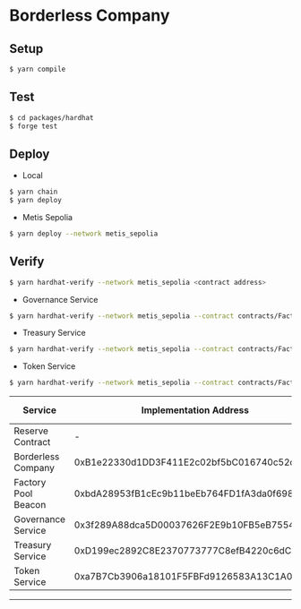 # Borderless Company

## Setup

```bash
$ yarn compile
```

## Test

```bash
$ cd packages/hardhat
$ forge test
```

## Deploy

- Local

```bash
$ yarn chain
$ yarn deploy
```

- Metis Sepolia

```bash
$ yarn deploy --network metis_sepolia
```

## Verify

```bash
$ yarn hardhat-verify --network metis_sepolia <contract address>
```

- Governance Service

```bash
$ yarn hardhat-verify --network metis_sepolia --contract contracts/FactoryPool/FactoryServices/GovernanceServiceFactory.sol:GovernanceServiceFactory <contract address>
```

- Treasury Service

```bash
$ yarn hardhat-verify --network metis_sepolia --contract contracts/FactoryPool/FactoryServices/TreasuryServiceFactory.sol:TreasuryServiceFactory <contract address>
```

- Token Service

```bash
$ yarn hardhat-verify --network metis_sepolia --contract contracts/FactoryPool/FactoryServices/TokenServiceFactory.sol:TokenServiceFactory <contract address>
```

|Service|Implementation Address|Proxy Address|Explorer Link|
|--------|----------------------|-------------|-------------|
|Reserve Contract|-| 0x7b3D6D013525CE19F1686451287de295071F9880 | [Explorer](https://sepolia-explorer.metisdevops.link/address/0x7b3D6D013525CE19F1686451287de295071F9880) |
|Borderless Company| 0xB1e22330d1DD3F411E2c02bf5bC016740c52d959 | 0x6EeB8AF621D8c35C05dEb759A813B4Af9B58E613 | [Explorer](https://sepolia-explorer.metisdevops.link/address/0x6EeB8AF621D8c35C05dEb759A813B4Af9B58E613) |
|Factory Pool Beacon| 0xbdA28953fB1cEc9b11beEb764FD1fA3da0f698Cc | 0xaE7637761A24916061d5e20683f6Da91E86A0D33 | [Explorer](https://sepolia-explorer.metisdevops.link/address/0xaE7637761A24916061d5e20683f6Da91E86A0D33) |
|Governance Service| 0x3f289A88dca5D00037626F2E9b10FB5eB7554B5F | 0xa7575Da6Dc92FaC730C9F1b9F266B9DdA495fA96 | [Explorer](https://sepolia-explorer.metisdevops.link/address/0xa7575Da6Dc92FaC730C9F1b9F266B9DdA495fA96) |
|Treasury Service| 0xD199ec2892C8E2370773777C8efB4220c6dCeE2e | 0x86Ec265360b0a8C9AB02e700Bc783c76277B96cB | [Explorer](https://sepolia-explorer.metisdevops.link/address/0x86Ec265360b0a8C9AB02e700Bc783c76277B96cB) |
|Token Service| 0xa7B7Cb3906a18101F5FBFd9126583A13C1A0545A | 0xFaA6b0F372f8effcc95f1581AaAaa4Afd8419ad5 | [Explorer](https://sepolia-explorer.metisdevops.link/address/0xFaA6b0F372f8effcc95f1581AaAaa4Afd8419ad5) |
--------------------------------
